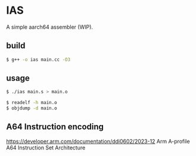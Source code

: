 
# IAS

A simple aarch64 assembler (WIP).

## build
```sh
$ g++ -o ias main.cc -O3
```

## usage
```sh
$ ./ias main.s > main.o

$ readelf -h main.o
$ objdump -d main.o
```

## A64 Instruction encoding
https://developer.arm.com/documentation/ddi0602/2023-12 Arm A-profile A64 Instruction Set Architecture


